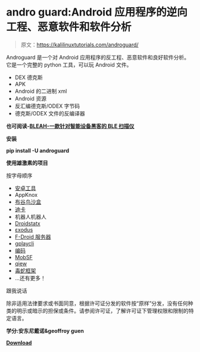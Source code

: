 # andro guard:Android 应用程序的逆向工程、恶意软件和软件分析

> 原文：<https://kalilinuxtutorials.com/androguard/>

Androguard 是一个对 Android 应用程序的反工程、恶意软件和良好软件分析。它是一个完整的 python 工具，可以玩 Android 文件。

*   DEX 德克斯
*   APK
*   Android 的二进制 xml
*   Android 资源
*   反汇编德克斯/ODEX 字节码
*   德克斯/ODEX 文件的反编译器

**也可阅读-[BLEAH-一款针对智能设备黑客的 BLE 扫描仪](https://kalilinuxtutorials.com/bleah-ble-scanner-devices-hacking/)**

**安装**

**pip install -U androguard**

**使用雄激素的项目**

按字母顺序

*   [安卓工具](https://github.com/alexMyG/AndroPyTool)
*   AppKnox
*   [布谷鸟沙盒](https://cuckoosandbox.org)
*   [迪卡](https://github.com/hrkfdn/deckard)
*   机器人机器人
*   [Droidstatx](https://github.com/integrity-sa/droidstatx)
*   [εxodus](https://github.com/Exodus-Privacy/exodus)
*   [F-Droid 服务器](https://gitlab.com/fdroid/fdroidserver)
*   [gplaycli](https://github.com/matlink/gplaycli)
*   [编码](https://koodous.com)
*   [MobSF](https://github.com/MobSF/Mobile-Security-Framework-MobSF)
*   [qiew](https://github.com/mtivadar/qiew)
*   [毒蛇框架](https://github.com/viper-framework/viper)
*   …还有更多！

跟我说话

除非适用法律要求或书面同意，根据许可证分发的软件按“原样”分发，没有任何种类的明示或暗示的担保或条件。请参阅许可证，了解许可证下管理权限和限制的特定语言。

**学分:安东尼戴诺&geoffroy guen**

[**Download**](https://github.com/androguard/androguard)